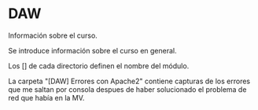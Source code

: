 # DAW
Información sobre el curso.

Se introduce información sobre el curso en general.

Los [] de cada directorio definen el nombre del módulo.

La carpeta "[DAW] Errores con Apache2" contiene capturas de los errores que me saltan por consola despues de haber solucionado el problema de red que había en la MV.
